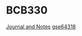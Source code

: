 # BCB330
[Journal and Notes](https://github.com/helen307/BCB330/wiki)
[gse64318](file:///Users/helending/Documents/BCB330/CODE/GSE64318.html)
